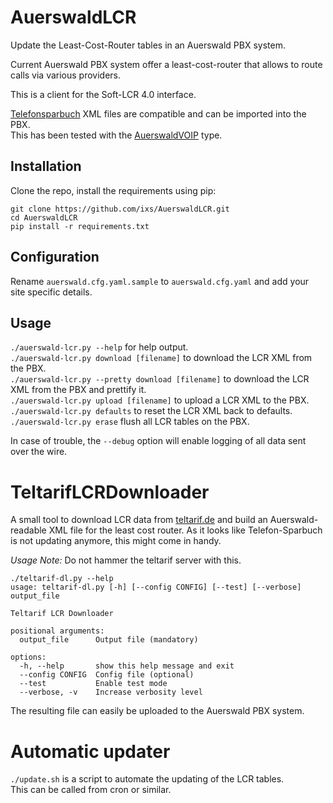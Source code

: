 # AuerswaldLCR

Update the Least-Cost-Router tables in an Auerswald PBX system.

Current Auerswald PBX system offer a least-cost-router that allows to route calls via various providers.

This is a client for the Soft-LCR 4.0 interface.

[Telefonsparbuch](http://www.telefonsparbuch.de) XML files are compatible and can be imported into the PBX.  
This has been tested with the [AuerswaldVOIP](http://www.telefonsparbuch.de/tmpl/calc/telephone/lcr/AuerswaldVoIP/calc_tk.htm)
type.

## Installation

Clone the repo, install the requirements using pip:

```
git clone https://github.com/ixs/AuerswaldLCR.git
cd AuerswaldLCR
pip install -r requirements.txt
```

## Configuration

Rename `auerswald.cfg.yaml.sample` to `auerswald.cfg.yaml` and add your site specific details.

## Usage

`./auerswald-lcr.py --help` for help output.  
`./auerswald-lcr.py download [filename]` to download the LCR XML from the PBX.  
`./auerswald-lcr.py --pretty download [filename]` to download the LCR XML from the PBX and prettify it.  
`./auerswald-lcr.py upload [filename]` to upload a LCR XML to the PBX.  
`./auerswald-lcr.py defaults` to reset the LCR XML back to defaults.  
`./auerswald-lcr.py erase` flush all LCR tables on the PBX.

In case of trouble, the `--debug` option will enable logging of all data sent over the wire.

# TeltarifLCRDownloader

A small tool to download LCR data from [teltarif.de](www.teltarif.de) and build an Auerswald-readable
XML file for the least cost router.
As it looks like Telefon-Sparbuch is not updating anymore, this might come in handy.

_Usage Note:_ Do not hammer the teltarif server with this.

```
./teltarif-dl.py --help
usage: teltarif-dl.py [-h] [--config CONFIG] [--test] [--verbose] output_file

Teltarif LCR Downloader

positional arguments:
  output_file      Output file (mandatory)

options:
  -h, --help       show this help message and exit
  --config CONFIG  Config file (optional)
  --test           Enable test mode
  --verbose, -v    Increase verbosity level
```

The resulting file can easily be uploaded to the Auerswald PBX system.

# Automatic updater

`./update.sh` is a script to automate the updating of the LCR tables.  
This can be called from cron or similar.
